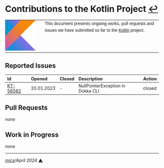 # <span id="top">Contributions to the Kotlin Project</span> <span style="size:30%;"><a href="README.md">↩</a></span>

<table style="font-family:Helvetica,Arial;line-height:1.6;">
  <tr>
  <td style="border:0;padding:0 10px 0 0;min-width:120px;"><a href="https://kotlinlang.org/" rel="external"><img src="./docs/kotlin.png" width="100" alt="Kotlin project"/></a></td>
  <td style="border:0;padding:0;vertical-align:text-top;">This document presents ongoing works, pull requests and issues we have submitted so far to the <a href="https://kotlinlang.org/" rel="external">Kotlin</a> project.<br/>&nbsp;
  </td>
  </tr>
</table>

## <span id="issues">Reported Issues</span>

| Id     | Opened | Closed | Description | Action |
|:-------|:-------|:-------|:------------|:------|
| [KT-56082](https://youtrack.jetbrains.com/issue/KT-56082/NullPointerException-in-Dokka-CLI) | 20.01.2023 | - | NullPointerException in Dokka CLI  | closed |

<!-- https://discuss.kotlinlang.org/t/problems-running-dokka-cli-1-4-0-rc-jar-from-the-command-line/18855/24 -->
## <span id="pull_requests">Pull Requests</span>

*none*

## <span id="wip">Work in Progress</span>

*none*

***

*[mics](https://lampwww.epfl.ch/~michelou/)/April 2024* [**&#9650;**](#top)
<span id="bottom">&nbsp;</span>

<!-- link refs -->
